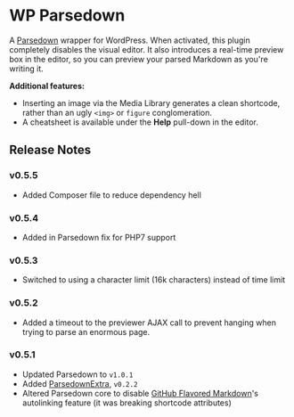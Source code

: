 [parsedown]: https://github.com/erusev/parsedown
[parsedown-extra]: https://github.com/erusev/parsedown-extra
[gfm]: https://help.github.com/articles/github-flavored-markdown

# WP Parsedown

A [Parsedown][parsedown] wrapper for WordPress. When activated, this plugin completely disables the visual editor. It also introduces a real-time preview box in the editor, so you can preview your parsed Markdown as you're writing it.

**Additional features:**

*   Inserting an image via the Media Library generates a clean shortcode, rather than an ugly `<img>` or `figure` conglomeration.
*   A cheatsheet is available under the **Help** pull-down in the editor.

## Release Notes

### v0.5.5

- Added Composer file to reduce dependency hell

### v0.5.4

- Added in Parsedown fix for PHP7 support

### v0.5.3

* Switched to using a character limit (16k characters) instead of time limit

### v0.5.2

* Added a timeout to the previewer AJAX call to prevent hanging when trying to parse an enormous page.

### v0.5.1

* Updated Parsedown to `v1.0.1`
* Added [ParsedownExtra][parsedown-extra], `v0.2.2`
* Altered Parsedown core to disable [GitHub Flavored Markdown][gfm]'s autolinking feature (it was breaking shortcode attributes)
